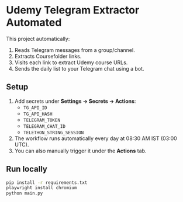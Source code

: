 # Udemy Telegram Extractor Automated

This project automatically:
1. Reads Telegram messages from a group/channel.
2. Extracts Coursefolder links.
3. Visits each link to extract Udemy course URLs.
4. Sends the daily list to your Telegram chat using a bot.

## Setup
1. Add secrets under **Settings → Secrets → Actions**:
   - `TG_API_ID`
   - `TG_API_HASH`
   - `TELEGRAM_TOKEN`
   - `TELEGRAM_CHAT_ID`
   - `TELETHON_STRING_SESSION`
2. The workflow runs automatically every day at 08:30 AM IST (03:00 UTC).
3. You can also manually trigger it under the **Actions** tab.

## Run locally
```bash
pip install -r requirements.txt
playwright install chromium
python main.py
